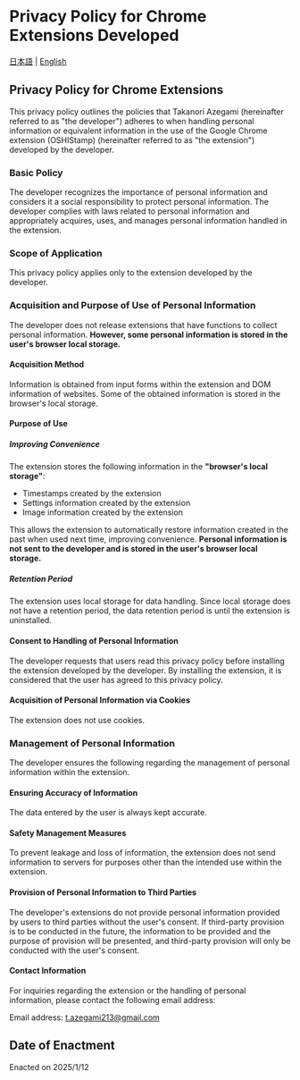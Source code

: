 # Privacy Policy for Chrome Extensions Developed

[日本語](README.md) | [English](README-EN.md)

## Privacy Policy for Chrome Extensions

This privacy policy outlines the policies that Takanori Azegami (hereinafter referred to as "the developer") adheres to when handling personal information or equivalent information in the use of the Google Chrome extension (OSHIStamp) (hereinafter referred to as "the extension") developed by the developer.

### Basic Policy

The developer recognizes the importance of personal information and considers it a social responsibility to protect personal information. The developer complies with laws related to personal information and appropriately acquires, uses, and manages personal information handled in the extension.

### Scope of Application

This privacy policy applies only to the extension developed by the developer.

### Acquisition and Purpose of Use of Personal Information

The developer does not release extensions that have functions to collect personal information.
**However, some personal information is stored in the user's browser local storage.**

#### Acquisition Method

Information is obtained from input forms within the extension and DOM information of websites.
Some of the obtained information is stored in the browser's local storage.

#### Purpose of Use

##### Improving Convenience

The extension stores the following information in the **"browser's local storage"**:

- Timestamps created by the extension
- Settings information created by the extension
- Image information created by the extension

This allows the extension to automatically restore information created in the past when used next time, improving convenience.
**Personal information is not sent to the developer and is stored in the user's browser local storage.**

##### Retention Period

The extension uses local storage for data handling.
Since local storage does not have a retention period, the data retention period is until the extension is uninstalled.

#### Consent to Handling of Personal Information

The developer requests that users read this privacy policy before installing the extension developed by the developer.
By installing the extension, it is considered that the user has agreed to this privacy policy.

#### Acquisition of Personal Information via Cookies

The extension does not use cookies.

### Management of Personal Information

The developer ensures the following regarding the management of personal information within the extension.

#### Ensuring Accuracy of Information

The data entered by the user is always kept accurate.

#### Safety Management Measures

To prevent leakage and loss of information, the extension does not send information to servers for purposes other than the intended use within the extension.

#### Provision of Personal Information to Third Parties

The developer's extensions do not provide personal information provided by users to third parties without the user's consent.
If third-party provision is to be conducted in the future, the information to be provided and the purpose of provision will be presented, and third-party provision will only be conducted with the user's consent.

#### Contact Information

For inquiries regarding the extension or the handling of personal information, please contact the following email address:

Email address: t.azegami213@gmail.com

## Date of Enactment

Enacted on 2025/1/12
